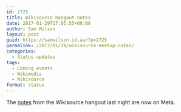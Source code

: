 ```yaml
---
id: 2725
title: Wikisource hangout notes
date: 2017-01-29T17:05:55+00:00
author: Sam Wilson
layout: post
guid: https://samwilson.id.au/?p=2725
permalink: /2017/01/29/wikisource-meetup-notes/
categories:
  - Status updates
tags:
  - Coming events
  - Wikimedia
  - Wikisource
format: status
---
```

The [notes](https://meta.wikimedia.org/wiki/Wikisource_Community_User_Group/January_2017_Hangout) from the Wikisource hangout last night are now on Meta.